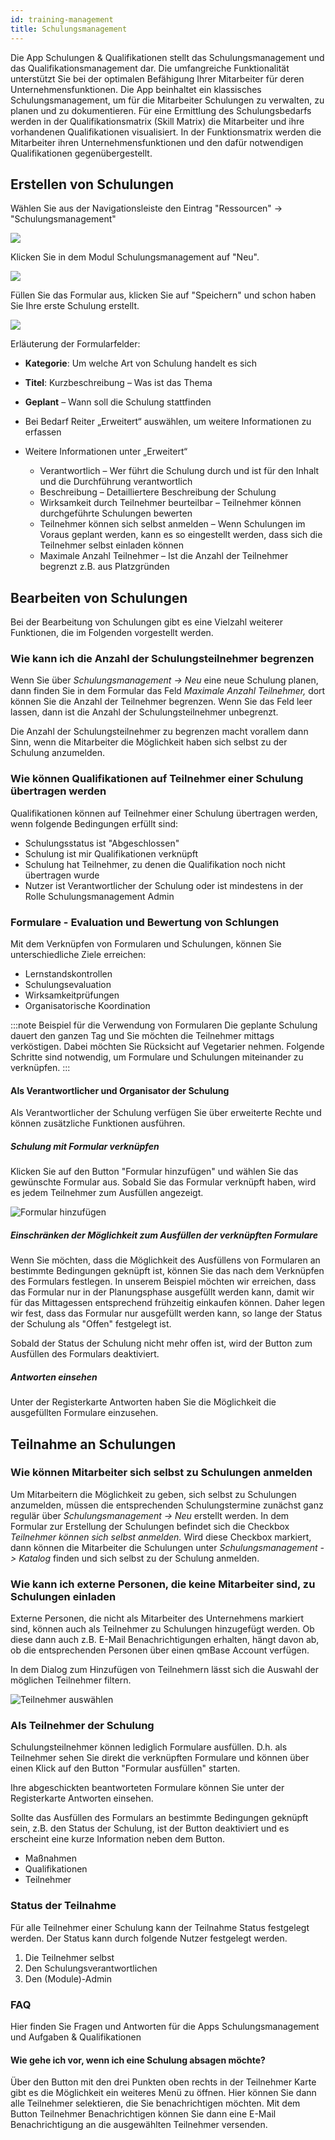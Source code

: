 ```yaml
---
id: training-management
title: Schulungsmanagement
---
```


Die App Schulungen & Qualifikationen stellt das Schulungsmanagement und das Qualifikationsmanagement dar. Die umfangreiche Funktionalität unterstützt Sie bei der optimalen Befähigung Ihrer Mitarbeiter für deren Unternehmensfunktionen. Die App beinhaltet ein klassisches Schulungsmanagement, um für die Mitarbeiter Schulungen zu verwalten, zu planen und zu dokumentieren. Für eine Ermittlung des Schulungsbedarfs werden in der Qualifikationsmatrix (Skill Matrix) die Mitarbeiter und ihre vorhandenen Qualifikationen visualisiert. In der Funktionsmatrix werden die Mitarbeiter ihren Unternehmensfunktionen und den dafür notwendigen Qualifikationen gegenübergestellt.

## Erstellen von Schulungen

Wählen Sie aus der Navigationsleiste den Eintrag "Ressourcen" -> "Schulungsmanagement"

![](https://caqadmin.blob.core.windows.net/faqs/69-images/mceclip0.png)

Klicken Sie in dem Modul Schulungsmanagement auf "Neu".

![](https://caqadmin.blob.core.windows.net/faqs/69-images/mceclip1.png)

Füllen Sie das Formular aus, klicken Sie auf "Speichern" und schon haben Sie Ihre erste Schulung erstellt.

![](https://caqadmin.blob.core.windows.net/faqs/69-images/mceclip2.png)

Erläuterung der Formularfelder:

- **Kategorie**: Um welche Art von Schulung handelt es sich
- **Titel**: Kurzbeschreibung – Was ist das Thema
- **Geplant** – Wann soll die Schulung stattfinden
- Bei Bedarf Reiter „Erweitert“ auswählen, um weitere Informationen zu erfassen
- Weitere Informationen unter „Erweitert“

  - Verantwortlich – Wer führt die Schulung durch und ist für den Inhalt und die Durchführung verantwortlich
  - Beschreibung – Detailliertere Beschreibung der Schulung
  - Wirksamkeit durch Teilnehmer beurteilbar – Teilnehmer können durchgeführte Schulungen bewerten
  - Teilnehmer können sich selbst anmelden – Wenn Schulungen im Voraus geplant werden, kann es so eingestellt werden, dass sich die Teilnehmer selbst einladen können
  - Maximale Anzahl Teilnehmer – Ist die Anzahl der Teilnehmer begrenzt z.B. aus Platzgründen

## Bearbeiten von Schulungen

Bei der Bearbeitung von Schulungen gibt es eine Vielzahl weiterer Funktionen, die im Folgenden vorgestellt werden.

### Wie kann ich die Anzahl der Schulungsteilnehmer begrenzen

Wenn Sie über _Schulungsmanagement -> Neu_ eine neue Schulung planen, dann finden Sie in dem Formular das Feld _Maximale Anzahl Teilnehmer,_ dort können Sie die Anzahl der Teilnehmer begrenzen.
Wenn Sie das Feld leer lassen, dann ist die Anzahl der Schulungsteilnehmer unbegrenzt.

Die Anzahl der Schulungsteilnehmer zu begrenzen macht vorallem dann Sinn, wenn die Mitarbeiter die Möglichkeit haben sich selbst zu der Schulung anzumelden.

### Wie können Qualifikationen auf Teilnehmer einer Schulung übertragen werden

Qualifikationen können auf Teilnehmer einer Schulung übertragen werden, wenn folgende Bedingungen erfüllt sind:

- Schulungsstatus ist "Abgeschlossen"
- Schulung ist mir Qualifikationen verknüpft
- Schulung hat Teilnehmer, zu denen die Qualifikation noch nicht übertragen wurde
- Nutzer ist Verantwortlicher der Schulung oder ist mindestens in der Rolle Schulungsmanagement Admin

### Formulare - Evaluation und Bewertung von Schlungen

Mit dem Verknüpfen von Formularen und Schulungen, können Sie unterschiedliche Ziele erreichen:

- Lernstandskontrollen
- Schulungsevaluation
- Wirksamkeitprüfungen
- Organisatorische Koordination

:::note Beispiel für die Verwendung von Formularen
Die geplante Schulung dauert den ganzen Tag und Sie möchten die Teilnehmer mittags verköstigen. Dabei möchten Sie Rücksicht auf Vegetarier nehmen.
Folgende Schritte sind notwendig, um Formulare und Schulungen miteinander zu verknüpfen.
:::

#### Als Verantwortlicher und Organisator der Schulung

Als Verantwortlicher der Schulung verfügen Sie über erweiterte Rechte und können zusätzliche Funktionen ausführen.

##### Schulung mit Formular verknüpfen

Klicken Sie auf den Button "Formular hinzufügen" und wählen Sie das gewünschte Formular aus. Sobald Sie das Formular verknüpft haben, wird es jedem Teilnehmer zum Ausfüllen angezeigt.

![Formular hinzufügen](https://caqadmin.blob.core.windows.net/faqs/123-images/c0203050-719a-47f3-856e-6d0f6852d1f0-mceclip1.png)

##### Einschränken der Möglichkeit zum Ausfüllen der verknüpften Formulare

Wenn Sie möchten, dass die Möglichkeit des Ausfüllens von Formularen an bestimmte Bedingungen geknüpft ist, können Sie das nach dem Verknüpfen des Formulars festlegen.
In unserem Beispiel möchten wir erreichen, dass das Formular nur in der Planungsphase ausgefüllt werden kann, damit wir für das Mittagessen entsprechend frühzeitig einkaufen können.
Daher legen wir fest, dass das Formular nur ausgefüllt werden kann, so lange der Status der Schulung als "Offen" festgelegt ist.

Sobald der Status der Schulung nicht mehr offen ist, wird der Button zum Ausfüllen des Formulars deaktiviert.

##### Antworten einsehen

Unter der Registerkarte Antworten haben Sie die Möglichkeit die ausgefüllten Formulare einzusehen.

## Teilnahme an Schulungen

### Wie können Mitarbeiter sich selbst zu Schulungen anmelden

Um Mitarbeitern die Möglichkeit zu geben, sich selbst zu Schulungen anzumelden, müssen die entsprechenden Schulungstermine zunächst ganz regulär über _Schulungsmanagement -> Neu_ erstellt werden.
In dem Formular zur Erstellung der Schulungen befindet sich die Checkbox _Teilnehmer können sich selbst anmelden._
Wird diese Checkbox markiert, dann können die Mitarbeiter die Schulungen unter _Schulungsmanagement -> Katalog_ finden und sich selbst zu der Schulung anmelden.

### Wie kann ich externe Personen, die keine Mitarbeiter sind, zu Schulungen einladen

Externe Personen, die nicht als Mitarbeiter des Unternehmens markiert sind, können auch als Teilnehmer zu Schulungen hinzugefügt werden.
Ob diese dann auch z.B. E-Mail Benachrichtigungen erhalten, hängt davon ab, ob die entsprechenden Personen über einen qmBase Account verfügen.

In dem Dialog zum Hinzufügen von Teilnehmern lässt sich die Auswahl der möglichen Teilnehmer filtern.

![Teilnehmer auswählen](https://caqadmin.blob.core.windows.net/faqs/72-images/mceclip0.png)

### Als Teilnehmer der Schulung

Schulungsteilnehmer können lediglich Formulare ausfüllen. D.h. als Teilnehmer sehen Sie direkt die verknüpften Formulare und können über einen Klick auf den Button "Formular ausfüllen" starten.

Ihre abgeschickten beantworteten Formulare können Sie unter der Registerkarte Antworten einsehen.

Sollte das Ausfüllen des Formulars an bestimmte Bedingungen geknüpft sein, z.B. den Status der Schulung, ist der Button deaktiviert und es erscheint eine kurze Information neben dem Button.

- Maßnahmen
- Qualifikationen
- Teilnehmer

### Status der Teilnahme

Für alle Teilnehmer einer Schulung kann der Teilnahme Status festgelegt werden. Der Status kann durch folgende Nutzer festgelegt werden.

1. Die Teilnehmer selbst
2. Den Schulungsverantwortlichen
3. Den (Module)-Admin

### FAQ

Hier finden Sie Fragen und Antworten für die Apps Schulungsmanagement und Aufgaben & Qualifikationen

#### Wie gehe ich vor, wenn ich eine Schulung absagen möchte?

Über den Button mit den drei Punkten oben rechts in der Teilnehmer Karte gibt es die Möglichkeit ein weiteres Menü zu öffnen.
Hier können Sie dann alle Teilnehmer selektieren, die Sie benachrichtigen möchten.
Mit dem Button Teilnehmer Benachrichtigen können Sie dann eine E-Mail Benachrichtigung an die ausgewählten Teilnehmer versenden.
